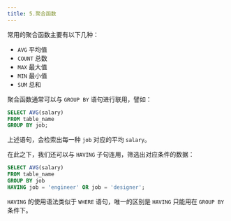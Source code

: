 ```yaml
---
title: 5.聚合函数
---
```


常用的聚合函数主要有以下几种：

- `AVG` 平均值
- `COUNT` 总数
- `MAX` 最大值
- `MIN` 最小值
- `SUM` 总和


聚合函数通常可以与 `GROUP BY` 语句进行联用，譬如：

```sql
SELECT AVG(salary)
FROM table_name
GROUP BY job;
```

上述语句，会检索出每一种 `job` 对应的平均 `salary`。

在此之下，我们还可以与 `HAVING` 子句连用，筛选出对应条件的数据：

```sql
SELECT AVG(salary)
FROM table_name
GROUP BY job
HAVING job = 'engineer' OR job = 'designer';
```

`HAVING` 的使用语法类似于 `WHERE` 语句，唯一的区别是 `HAVING` 只能用在 `GROUP BY` 条件下。


